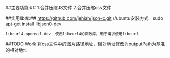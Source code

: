 ##主要功能:##
	1.合并压缩JS文件
	2.合并压缩css文件

##实用lib库:##
	https://github.com/jehiah/json-c.git  //ubuntu安装方式　sudo apt-get install libjson0-dev

	libcurl4-openssl-dev  使用libcurl4的函数库，用于请求使用libcurl

##TODO Work
	将css文件中的图片路径地址，相对地址修改为outputPath为基准的相对地址


